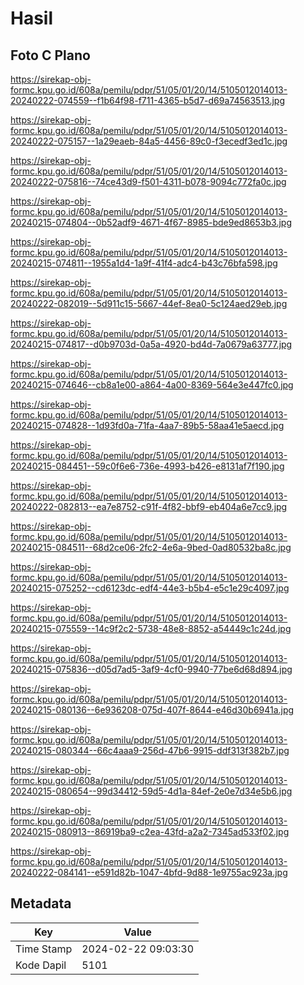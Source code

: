 # Hasil

## Foto C Plano

https://sirekap-obj-formc.kpu.go.id/608a/pemilu/pdpr/51/05/01/20/14/5105012014013-20240222-074559--f1b64f98-f711-4365-b5d7-d69a74563513.jpg

https://sirekap-obj-formc.kpu.go.id/608a/pemilu/pdpr/51/05/01/20/14/5105012014013-20240222-075157--1a29eaeb-84a5-4456-89c0-f3ecedf3ed1c.jpg

https://sirekap-obj-formc.kpu.go.id/608a/pemilu/pdpr/51/05/01/20/14/5105012014013-20240222-075816--74ce43d9-f501-4311-b078-9094c772fa0c.jpg

https://sirekap-obj-formc.kpu.go.id/608a/pemilu/pdpr/51/05/01/20/14/5105012014013-20240215-074804--0b52adf9-4671-4f67-8985-bde9ed8653b3.jpg

https://sirekap-obj-formc.kpu.go.id/608a/pemilu/pdpr/51/05/01/20/14/5105012014013-20240215-074811--1955a1d4-1a9f-41f4-adc4-b43c76bfa598.jpg

https://sirekap-obj-formc.kpu.go.id/608a/pemilu/pdpr/51/05/01/20/14/5105012014013-20240222-082019--5d911c15-5667-44ef-8ea0-5c124aed29eb.jpg

https://sirekap-obj-formc.kpu.go.id/608a/pemilu/pdpr/51/05/01/20/14/5105012014013-20240215-074817--d0b9703d-0a5a-4920-bd4d-7a0679a63777.jpg

https://sirekap-obj-formc.kpu.go.id/608a/pemilu/pdpr/51/05/01/20/14/5105012014013-20240215-074646--cb8a1e00-a864-4a00-8369-564e3e447fc0.jpg

https://sirekap-obj-formc.kpu.go.id/608a/pemilu/pdpr/51/05/01/20/14/5105012014013-20240215-074828--1d93fd0a-71fa-4aa7-89b5-58aa41e5aecd.jpg

https://sirekap-obj-formc.kpu.go.id/608a/pemilu/pdpr/51/05/01/20/14/5105012014013-20240215-084451--59c0f6e6-736e-4993-b426-e8131af7f190.jpg

https://sirekap-obj-formc.kpu.go.id/608a/pemilu/pdpr/51/05/01/20/14/5105012014013-20240222-082813--ea7e8752-c91f-4f82-bbf9-eb404a6e7cc9.jpg

https://sirekap-obj-formc.kpu.go.id/608a/pemilu/pdpr/51/05/01/20/14/5105012014013-20240215-084511--68d2ce06-2fc2-4e6a-9bed-0ad80532ba8c.jpg

https://sirekap-obj-formc.kpu.go.id/608a/pemilu/pdpr/51/05/01/20/14/5105012014013-20240215-075252--cd6123dc-edf4-44e3-b5b4-e5c1e29c4097.jpg

https://sirekap-obj-formc.kpu.go.id/608a/pemilu/pdpr/51/05/01/20/14/5105012014013-20240215-075559--14c9f2c2-5738-48e8-8852-a54449c1c24d.jpg

https://sirekap-obj-formc.kpu.go.id/608a/pemilu/pdpr/51/05/01/20/14/5105012014013-20240215-075836--d05d7ad5-3af9-4cf0-9940-77be6d68d894.jpg

https://sirekap-obj-formc.kpu.go.id/608a/pemilu/pdpr/51/05/01/20/14/5105012014013-20240215-080136--6e936208-075d-407f-8644-e46d30b6941a.jpg

https://sirekap-obj-formc.kpu.go.id/608a/pemilu/pdpr/51/05/01/20/14/5105012014013-20240215-080344--66c4aaa9-256d-47b6-9915-ddf313f382b7.jpg

https://sirekap-obj-formc.kpu.go.id/608a/pemilu/pdpr/51/05/01/20/14/5105012014013-20240215-080654--99d34412-59d5-4d1a-84ef-2e0e7d34e5b6.jpg

https://sirekap-obj-formc.kpu.go.id/608a/pemilu/pdpr/51/05/01/20/14/5105012014013-20240215-080913--86919ba9-c2ea-43fd-a2a2-7345ad533f02.jpg

https://sirekap-obj-formc.kpu.go.id/608a/pemilu/pdpr/51/05/01/20/14/5105012014013-20240222-084141--e591d82b-1047-4bfd-9d88-1e9755ac923a.jpg


## Metadata

| Key        | Value               |
| ---------- | ------------------- |
| Time Stamp | 2024-02-22 09:03:30 |
| Kode Dapil | 5101                |




